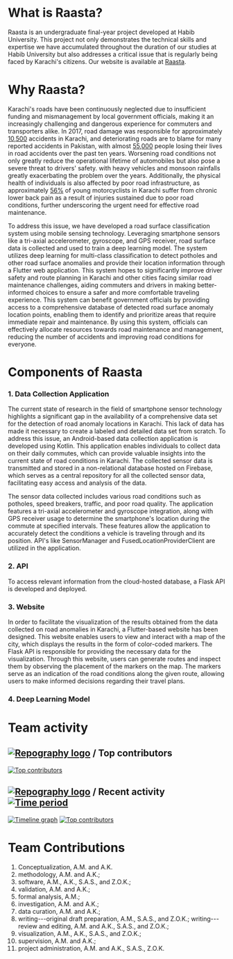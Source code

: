# What is Raasta?

Raasta is an undergraduate final-year project developed at Habib University. This project not only demonstrates the technical skills and expertise we have accumulated throughout the duration of our studies at Habib University but also addresses a critical issue that is regularly being faced by Karachi's citizens. Our website is available at [Raasta](https://raasta-web.web.app).

# Why Raasta?

Karachi's roads have been continuously neglected due to insufficient funding and mismanagement by local government officials, making it an increasingly challenging and dangerous experience for commuters and transporters alike. In 2017, road damage was responsible for approximately [10,500](https://www.thenews.com.pk/print/930042-bumpy-rides) accidents in Karachi, and deteriorating roads are to blame for many reported accidents in Pakistan, with almost [55,000](https://www.thenews.com.pk/print/933362-road-safety) people losing their lives in road accidents over the past ten years. Worsening road conditions not only greatly reduce the operational lifetime of automobiles but also pose a severe threat to drivers' safety. with heavy vehicles and monsoon rainfalls greatly exacerbating the problem over the years. Additionally, the physical health of individuals is also affected by poor road infrastructure, as approximately [56%](https://www.thenews.com.pk/print/977712-dilapidated-roads-of-karachi-causing-joint-issues-for-motorcyclists) of young motorcyclists in Karachi suffer from chronic lower back pain as a result of injuries sustained due to poor road conditions, further underscoring the urgent need for effective road maintenance. 

To address this issue, we have developed a road surface classification system using mobile sensing technology. Leveraging smartphone sensors like a tri-axial accelerometer, gyroscope, and GPS receiver, road surface data is collected and used to train a deep learning model. The system utilizes deep learning for multi-class classification to detect potholes and other road surface anomalies and provide their location information through a Flutter web application. This system hopes to significantly improve driver safety and route planning in Karachi and other cities facing similar road maintenance challenges, aiding commuters and drivers in making better-informed choices to ensure a safer and more comfortable traveling experience. This system can benefit government officials by providing access to a comprehensive database of detected road surface anomaly location points, enabling them to identify and prioritize areas that require immediate repair and maintenance. By using this system, officials can effectively allocate resources towards road maintenance and management, reducing the number of accidents and improving road conditions for everyone. 


# Components of Raasta
### 1. Data Collection Application
The current state of research in the field of smartphone sensor technology highlights a significant gap in the availability of a comprehensive data set for the detection of road anomaly locations in Karachi. This lack of data has made it necessary to create a labeled and detailed data set from scratch. To address this issue, an Android-based data collection application is developed using Kotlin. This application enables individuals to collect data on their daily commutes, which can provide valuable insights into the current state of road conditions in Karachi. The collected sensor data is transmitted and stored in a non-relational database hosted on Firebase, which serves as a central repository for all the collected sensor data, facilitating easy access and analysis of the data.

The sensor data collected includes various road conditions such as potholes, speed breakers, traffic, and poor road quality. The application features a tri-axial accelerometer and gyroscope integration, along with GPS receiver usage to determine the smartphone's location during the commute at specified intervals. These features allow the application to accurately detect the conditions a vehicle is traveling through and its position. API's like SensorManager and FusedLocationProviderClient are utilized in the application.

### 2. API
To access relevant information from the cloud-hosted database, a Flask API is developed and deployed.

### 3. Website
In order to facilitate the visualization of the results obtained from the data collected on road anomalies in Karachi, a Flutter-based website has been designed. This website enables users to view and interact with a map of the city, which displays the results in the form of color-coded markers. The Flask API is responsible for providing the necessary data for the visualization. Through this website, users can generate routes and inspect them by observing the placement of the markers on the map. The markers serve as an indication of the road conditions along the given route, allowing users to make informed decisions regarding their travel plans. 

### 4. Deep Learning Model

# Team activity 

## [![Repography logo](https://images.repography.com/logo.svg)](https://repography.com) / Top contributors
[![Top contributors](https://images.repography.com/33913467/AkeelMedina22/Raasta/top-contributors/yK18Sv6uzbamK-aXULYcvMWr69C9vCqValaVMgNWBtA/JOTiRrHOifmd6AWoF6yKsXcB81oLiJ-zF2vFxH8pdUQ_table.svg)](https://github.com/AkeelMedina22/Raasta/graphs/contributors)


## [![Repography logo](https://images.repography.com/logo.svg)](https://repography.com) / Recent activity [![Time period](https://images.repography.com/33913467/AkeelMedina22/Raasta/recent-activity/yK18Sv6uzbamK-aXULYcvMWr69C9vCqValaVMgNWBtA/JOTiRrHOifmd6AWoF6yKsXcB81oLiJ-zF2vFxH8pdUQ_badge.svg)](https://repography.com)
[![Timeline graph](https://images.repography.com/33913467/AkeelMedina22/Raasta/recent-activity/yK18Sv6uzbamK-aXULYcvMWr69C9vCqValaVMgNWBtA/JOTiRrHOifmd6AWoF6yKsXcB81oLiJ-zF2vFxH8pdUQ_timeline.svg)](https://github.com/AkeelMedina22/Raasta/commits)
[![Top contributors](https://images.repography.com/33913467/AkeelMedina22/Raasta/recent-activity/yK18Sv6uzbamK-aXULYcvMWr69C9vCqValaVMgNWBtA/JOTiRrHOifmd6AWoF6yKsXcB81oLiJ-zF2vFxH8pdUQ_users.svg)](https://github.com/AkeelMedina22/Raasta/graphs/contributors)


# Team Contributions
1. Conceptualization, A.M. and A.K.
2. methodology, A.M. and A.K.;
3. software, A.M., A.K., S.A.S., and Z.O.K.;
4. validation, A.M. and A.K.; 
5. formal analysis, A.M.; 
6. investigation, A.M. and A.K.; 
7. data curation, A.M. and A.K.; 
8. writing---original draft preparation, A.M., S.A.S., and Z.O.K.; writing---review and editing, A.M. and A.K., S.A.S., and Z.O.K.; 
9. visualization, A.M.,  A.K., S.A.S., and Z.O.K.; 
10. supervision, A.M. and A.K.; 
11. project administration, A.M. and A.K., S.A.S., Z.O.K. 

